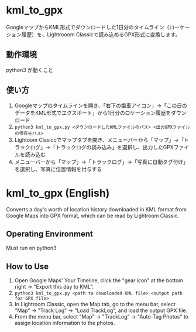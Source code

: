 # kml_to_gpx
GoogleマップからKML形式でダウンロードした1日分のタイムライン（ローケーション履歴）を、Lightrooom Classicで読み込めるGPX形式に変換します。

## 動作環境

python3 が動くこと

## 使い方

1. Googleマップのタイムラインを開き、「右下の歯車アイコン」→「この日のデータをKML形式でエクスポート」から1日分のロケーション履歴をダウンロード
2. `python3 kml_to_gpx.py <ダウンロードしたKMLファイルのパス> <出力GPXファイルの保存先パス>`
3. Lightoom Clasiccでマップタブを開き、メニューバーから「マップ」→「トラックログ」→「トラックログの読み込み」を選択し、出力したGPXファイルを読み込む
4. メニューバーから「マップ」→「トラックログ」→「写真に自動タグ付け」を選択し、写真に位置情報を付与する



# kml_to_gpx (English)
Converts a day's worth of location history downloaded in KML format from Google Maps into GPX format, which can be read by Lightroom Classic.

## Operating Environment

Must run on python3

## How to Use

1. Open Google Maps' Your Timeline, click the "gear icon" at the bottom right → "Export this day to KML".
2. `python3 kml_to_gpx.py <path to downloaded KML file> <output path for GPX file>`
3. In Lightroom Classic, open the Map tab, go to the menu bar, select "Map" → "Track Log" → "Load TrackLog", and load the output GPX file.
4. From the menu bar, select "Map" → "TrackLog" → "Auto-Tag Photos" to assign location information to the photos.